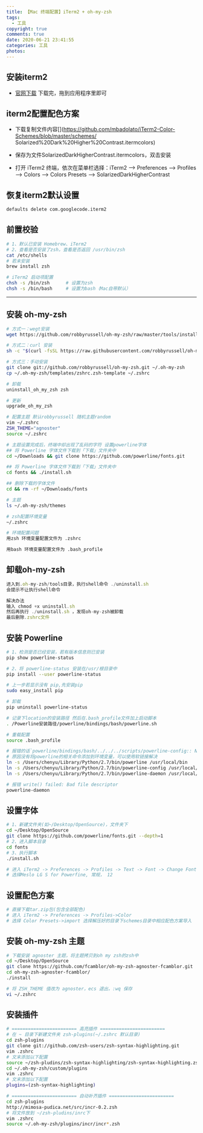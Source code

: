 ```yaml
---
title: 【Mac 终端配置】iTerm2 + oh-my-zsh
tags:
  - 工具
copyright: true
comments: true
date: 2020-06-21 23:41:55
categories: 工具
photos:
---
```


## 安装iterm2
- [官网下载](https://iterm2.com/)
下载完，拖到应用程序里即可

## iterm2配置配色方案
- 下载复制文件内容[](https://github.com/mbadolato/iTerm2-Color-Schemes/blob/master/schemes/
Solarized%20Dark%20Higher%20Contrast.itermcolors)

- 保存为文件SolarizedDarkHigherContrast.itermcolors，双击安装

- 打开 iTerm2 终端，依次在菜单栏选择：iTerm2 –> Preferences –> Profiles –> Colors –> Colors Presets –> 
SolarizedDarkHigherContrast

## 恢复iterm2默认设置
```bash
defaults delete com.googlecode.iterm2
```

## 前置校验
```bash
# 1、默认已安装 Homebrew、iTerm2
# 2、查看是否安装了zsh，查看是否返回 /usr/bin/zsh
cat /etc/shells
# 若未安装
brew install zsh

# iTerm2 启动项配置
chsh -s /bin/zsh      # 设置为zsh
chsh -s /bin/bash     # 设置为bash（Mac自带默认）
```

---
<!--more-->

## 安装 oh-my-zsh
```bash
# 方式一：wegt安装
wget https://github.com/robbyrussell/oh-my-zsh/raw/master/tools/install.sh -O - | sh

# 方式二：curl 安装
sh -c "$(curl -fsSL https://raw.githubusercontent.com/robbyrussell/oh-my-zsh/master/tools/install.sh)"

# 方式三：手动安装
git clone git://github.com/robbyrussell/oh-my-zsh.git ~/.oh-my-zsh
cp ~/.oh-my-zsh/templates/zshrc.zsh-template ~/.zshrc

# 卸载
uninstall_oh_my_zsh zsh

# 更新
upgrade_oh_my_zsh

# 配置主题 默认robbyrussell 随机主题random
vim ~/.zshrc
ZSH_THEME="agnoster"
source ~/.zshrc

# 主题设置完成后，终端中却出现了乱码的字符 设置powerline字体
## 将 Powerline 字体文件下载到「下载」文件夹中
cd ~/Downloads && git clone https://github.com/powerline/fonts.git

## 将 Powerline 字体文件下载到「下载」文件夹中
cd fonts && ./install.sh

## 删除下载的字体文件
cd && rm -rf ~/Downloads/fonts

# 主题
ls ~/.oh-my-zsh/themes

# zsh配置环境变量
~/.zshrc

# 环境配置问题
用zsh 环境变量配置文件为 .zshrc

用bash 环境变量配置文件为 .bash_profile
```

## 卸载oh-my-zsh
```js
进入到.oh-my-zsh/tools目录，执行shell命令 ./uninstall.sh
会提示不让执行shell命令

解决办法
输入 chmod +x uninstall.sh
然后再执行 ./uninstall.sh ，发现oh-my-zsh被卸载
最后删除.zshrc文件
```

## 安装 Powerline
```bash
# 1、检测是否已经安装，若有版本信息则已安装
pip show powerline-status

# 2、将 powerline-status 安装在/usr/根目录中
pip install --user powerline-status

# 上一步若显示没有 pip,先安装pip
sudo easy_install pip

# 卸载
pip uninstall powerline-status

# 记录下location的安装路径 然后在.bash_profile文件加上启动脚本
. /Powerline安装路径/powerline/bindings/bash/powerline.sh

# 重载配置
source .bash_profile

# 报错的话`powerline/bindings/bash/../../../scripts/powerline-config:: No such file or directory`
# 原因没有将powerline的相关命令添加到环境变量，可以使用软链接解决
ln -s /Users/chenyu/Library/Python/2.7/bin/powerline /usr/local/bin
ln -s /Users/chenyu/Library/Python/2.7/bin/powerline-config /usr/local/bin
ln -s /Users/chenyu/Library/Python/2.7/bin/powerline-daemon /usr/local/bin

# 报错 write() failed: Bad file descriptor
powerline-daemon
```

## 设置字体
```bash
# 1、新建文件夹(如~/Desktop/OpenSource)，文件夹下
cd ~/Desktop/OpenSource
git clone https://github.com/powerline/fonts.git --depth=1
# 2、进入脚本目录
cd fonts
# 3、执行脚本
./install.sh

# 进入 iTerm2 -> Preferences -> Profiles -> Text -> Font -> Change Font
# 选择Meslo LG S for Powerfine, 常规， 12
```

## 设置配色方案
```bash
# 直接下载tar.zip包(包含全部配色)
# 进入 iTerm2 -> Preferences -> Profiles->Color 
# 选择 Color Presets->import 选择解压好的目录下schemes目录中相应配色方案导入
```

## 安装 oh-my-zsh 主题
```bash
# 下载安装 agnoster 主题，将主题拷贝到oh my zsh的zsh中
cd ~/Desktop/OpenSource
git clone https://github.com/fcamblor/oh-my-zsh-agnoster-fcamblor.git
cd oh-my-zsh-agnoster-fcamblor/
./install

# 将 ZSH_THEME 值改为 agnoster，ecs 退出，:wq 保存
vi ~/.zshrc
```

## 安装插件
```bash
# ======================== 高亮插件 ========================
# 在 ~ 目录下新建文件夹 zsh-plugins(~/.zshrc 默认目录)
cd zsh-plugins
git clone git://github.com/zsh-users/zsh-syntax-highlighting.git
vim .zshrc
# 文末添加以下配置
source ~/zsh-pludins/zsh-syntax-highlighting/zsh-syntax-highlighting.zsh
cd ~/.oh-my-zsh/custom/plugins
vim .zshrc
# 文末添加以下配置
plugins=(zsh-syntax-highlighting)

# ======================== 自动补齐插件 ========================
cd zsh-plugins
http://mimosa-pudica.net/src/incr-0.2.zsh
# 将文件放到 ~/zsh-pludins/inrc下
vim .zshrc
source ~/.oh-my-zsh/plugins/incr/incr*.zsh
```
